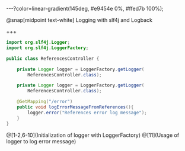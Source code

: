 ---?color=linear-gradient(145deg, #e9454e 0%, #ffed7b 100%);

@snap[midpoint text-white]
Logging with slf4j and Logback

+++

```java
import org.slf4j.Logger;
import org.slf4j.LoggerFactory;

public class ReferencesController {

    private Logger logger = LoggerFactory.getLogger(
        ReferencesController.class);

    private Logger logger = LoggerFactory.getLogger(
        ReferencesController.class);

    @GetMapping("/error")
    public void logErrorMessageFromReferences(){
        logger.error("References error log message");
    }
}
```

@[1-2,6-10](Initialization of logger with LoggerFactory)
@[11](Usage of logger to log error message)